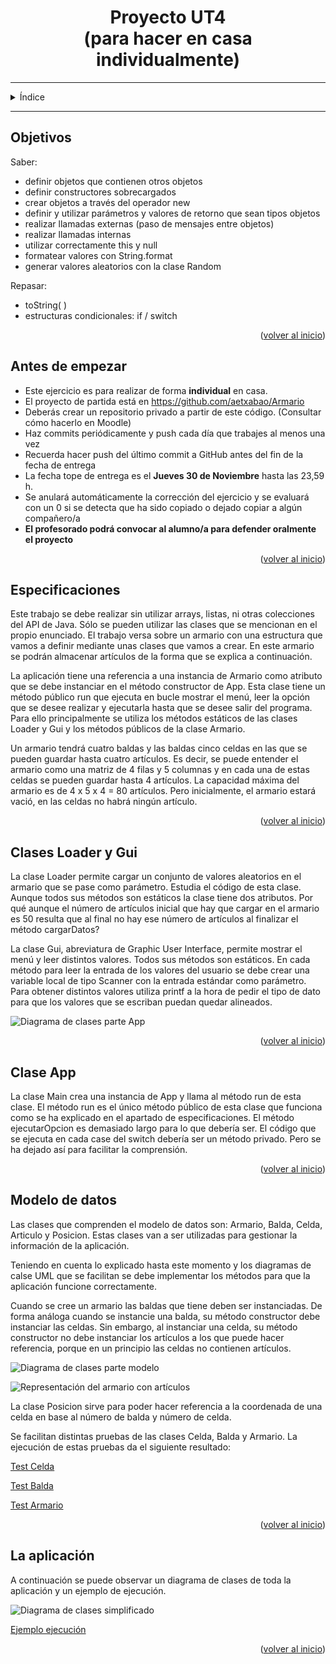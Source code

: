 <!-- Based on the Best-README-Template. -->
<a id="readme-top"></a>

<div align="center">
<h1 align="center">Proyecto UT4 <br/> (para hacer en casa individualmente)</h1>

</div>

---
<!-- TABLE OF CONTENTS -->
<details>
  <summary>Índice</summary>
  <ol>
    <li>
      <a href="#Objetivos">Objetivos</a>
    </li>
    <li>
      <a href="#Antes-de-empezar">Antes de empezar</a>
    </li>
    <li>
      <a href="#Especificaciones">Especificaciones</a>
    </li>
    <li>
      <a href="#Clases-Loader-y-Gui">Clases Loader y Gui</a>
    </li>
    <li>
      <a href="#Clase-App">Clase App</a>
    </li>
    <li>
      <a href="#Modelo-de-datos">Modelo de datos</a>
    </li>
    <li>
      <a href="#La-aplicación">La aplicación</a>
    </li>
  </ol>
</details>

---
<h2 id="Objetivos">Objetivos</h2>

Saber:  
- definir objetos que contienen otros objetos
- definir constructores sobrecargados
- crear objetos a través del operador new
- definir y utilizar parámetros y valores de retorno que sean tipos objetos
- realizar llamadas externas (paso de mensajes entre objetos)
- realizar llamadas internas
- utilizar correctamente this y null
- formatear valores con String.format
- generar valores aleatorios con la clase Random

Repasar:  
- toString( )
- estructuras condicionales: if / switch

<p align="right">(<a href="#readme-top">volver al inicio</a>)</p>

<h2 id="Antes-de-empezar">Antes de empezar</h2>

- Este ejercicio es para realizar de forma **individual** en casa. 
- El proyecto de partida está en https://github.com/aetxabao/Armario
- Deberás crear un repositorio privado a partir de este código. (Consultar cómo hacerlo en Moodle)
- Haz commits periódicamente y push cada día que trabajes al menos una vez
- Recuerda hacer push del último commit a GitHub antes del fin de la fecha de entrega
- La fecha tope de entrega es el **Jueves 30 de Noviembre** hasta las 23,59 h. 
- Se anulará automáticamente la corrección del ejercicio y se evaluará con un 0 si se detecta que ha 	sido copiado o dejado copiar a algún compañero/a 
- **El profesorado podrá convocar al alumno/a para defender oralmente el proyecto**

<p align="right">(<a href="#readme-top">volver al inicio</a>)</p>

<h2 id="Especificaciones">Especificaciones</h2>

Este trabajo se debe realizar sin utilizar arrays, listas, ni otras colecciones del API de Java. Sólo se pueden utilizar las clases que se mencionan en el propio enunciado. El trabajo versa sobre un armario con una estructura que vamos a definir mediante unas clases que vamos a crear. En este armario se podrán almacenar artículos de la forma que se explica a continuación.

La aplicación tiene una referencia a una instancia de Armario como atributo que se debe instanciar en el método constructor de App. Esta clase tiene un método público run que ejecuta en bucle mostrar el menú, leer la opción que se desee realizar y ejecutarla hasta que se desee salir del programa. Para ello principalmente se utiliza los métodos estáticos de las clases Loader y Gui y los métodos públicos de la clase Armario.

Un armario tendrá cuatro baldas y las baldas cinco celdas en las que se pueden guardar hasta cuatro artículos. Es decir,  se puede entender el armario como una matriz de 4 filas y 5 columnas y en cada una de estas celdas se pueden guardar hasta 4 artículos. La capacidad máxima del armario es de 4 x 5 x 4 = 80 artículos. Pero inicialmente, el armario estará vació, en las celdas no habrá ningún artículo.

<p align="right">(<a href="#readme-top">volver al inicio</a>)</p>

<h2 id="Clases-Loader-y-Gui">Clases Loader y Gui</h2>

La clase Loader permite cargar un conjunto de valores aleatorios en el armario que se pase como parámetro. Estudia el código de esta clase. Aunque todos sus métodos son estáticos la clase tiene dos atributos. Por qué aunque el número de artículos inicial que hay que cargar en el armario es 50 resulta que al final no hay ese número de artículos al finalizar el método cargarDatos?

La clase Gui, abreviatura de Graphic User Interface, permite mostrar el menú y leer distintos valores. Todos sus métodos son estáticos. En cada método para leer la entrada de los valores del usuario se debe crear una variable local de tipo Scanner con la entrada estándar como parámetro. Para obtener distintos valores utiliza printf a la hora de pedir el tipo de dato para que los valores que se escriban puedan quedar alineados.


![Diagrama de clases parte App](doc/imagenes/diag_app.png)


<p align="right">(<a href="#readme-top">volver al inicio</a>)</p>

<h2 id="Clase-App">Clase App</h2>

La clase Main crea una instancia de App y llama al método run de esta clase. El método run es el único método público de esta clase que funciona como se ha explicado en el apartado de especificaciones. El método ejecutarOpcion es demasiado largo para lo que debería ser. El código que se ejecuta en cada case del switch debería ser un método privado. Pero se ha dejado así para facilitar la comprensión.

<p align="right">(<a href="#readme-top">volver al inicio</a>)</p>

<h2 id="Modelo-de-datos">Modelo de datos</h2>

Las clases que comprenden el modelo de datos son: Armario, Balda, Celda, Articulo y Posicion. Estas clases van a ser utilizadas para gestionar la información de la aplicación.

Teniendo en cuenta lo explicado hasta este momento y los diagramas de calse UML que se facilitan se debe implementar los métodos para que la aplicación funcione correctamente.

Cuando se cree un armario las baldas que tiene deben ser instanciadas. De forma análoga cuando se instancie una balda, su método constructor debe instanciar las celdas. Sin embargo, al instanciar una celda, su método constructor no debe instanciar los artículos a los que puede hacer referencia, porque en un principio las celdas no contienen artículos.

![Diagrama de clases parte modelo](doc/imagenes/diag_modelo.png)

![Representación del armario con artículos](doc/imagenes/armario.jpg)

La clase Posicion sirve para poder hacer referencia a la coordenada de una celda en base al número de balda y número de celda.

Se facilitan distintas pruebas de las clases Celda, Balda y Armario. La ejecución de estas pruebas da el siguiente resultado:

[Test Celda](doc/tests/test_celda.txt)

[Test Balda](doc/tests/test_balda.txt)

[Test Armario](doc/tests/test_armario.txt)

<p align="right">(<a href="#readme-top">volver al inicio</a>)</p>

<h2 id="La-aplicación">La aplicación</h2>

A continuación se puede observar un diagrama de clases de toda la aplicación y un ejemplo de ejecución.

![Diagrama de clases simplificado](doc/imagenes/diag_classes_simple.png)

[Ejemplo ejecución](doc/ejemplo/ejemplo_ejecucion.txt)

<p align="right">(<a href="#readme-top">volver al inicio</a>)</p>
